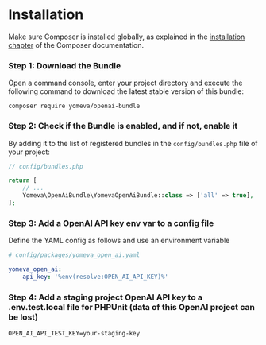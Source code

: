 Installation
============

Make sure Composer is installed globally, as explained in the
[installation chapter](https://getcomposer.org/doc/00-intro.md)
of the Composer documentation.

### Step 1: Download the Bundle

Open a command console, enter your project directory and execute the
following command to download the latest stable version of this bundle:

```console
composer require yomeva/openai-bundle
```

### Step 2: Check if the Bundle is enabled, and if not, enable it

By adding it to the list of registered bundles 
in the `config/bundles.php` file of your project:

```php
// config/bundles.php

return [
    // ...
    Yomeva\OpenAiBundle\YomevaOpenAiBundle::class => ['all' => true],
];
```

### Step 3: Add a OpenAI API key env var to a config file

Define the YAML config as follows and use an environment variable


```yaml
# config/packages/yomeva_open_ai.yaml

yomeva_open_ai:
    api_key: '%env(resolve:OPEN_AI_API_KEY)%'
```

### Step 4: Add a staging project OpenAI API key to a .env.test.local file for PHPUnit (data of this OpenAI project can be lost)
```.dotenv
OPEN_AI_API_TEST_KEY=your-staging-key
```
